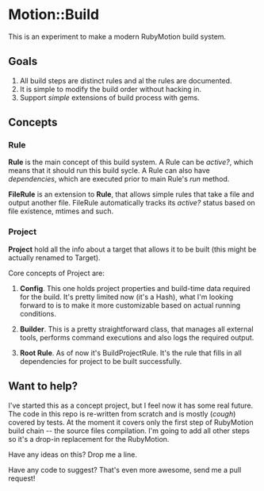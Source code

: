 # Motion::Build

This is an experiment to make a modern RubyMotion build system.

## Goals

1. All build steps are distinct rules and al the rules are documented.
2. It is simple to modify the build order without hacking in.
3. Support *simple* extensions of build process with gems.

## Concepts

### Rule

**Rule** is the main concept of this build system. A Rule can be *active?*, which
means that it should run this build sycle. A Rule can also have *dependencies*,
which are executed prior to main Rule's *run* method.

**FileRule** is an extension to **Rule**, that allows simple rules that take a
file and output another file. FileRule automatically tracks its *active?* status
based on file existence, mtimes and such.

### Project

**Project** hold all the info about a target that allows it to be built (this
might be actually renamed to Target).

Core concepts of Project are:

1. **Config**. This one holds project properties and build-time data required for
the build. It's pretty limited now (it's a Hash), what I'm looking forward to is
to make it more customizable based on actual running conditions.

2. **Builder**. This is a pretty straightforward class, that manages all external
tools, performs command executions and also logs the required output.

3. **Root Rule**. As of now it's BuildProjectRule. It's the rule that fills in
all dependencies for project to be built successfully.

## Want to help?

I've started this as a concept project, but I feel now it has some real future.
The code in this repo is re-written from scratch and is mostly (*cough*) covered
by tests. At the moment it covers only the first step of RubyMotion build chain
-- the source files compilation. I'm going to add all other steps so it's a
drop-in replacement for the RubyMotion.

Have any ideas on this? Drop me a line.

Have any code to suggest? That's even more awesome, send me a pull request!
